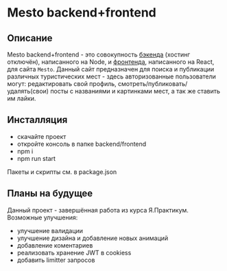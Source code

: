 # Mesto backend+frontend

## Описание

Mesto backend+frontend - это совокупность [бэкенда](http://lucky-crowd.surge.sh/) (хостинг отключён), написанного на Node, и [фронтенда](http://lucky-crowd.surge.sh/), написанного на React, для сайта `Mesto`. Данный сайт предназначен для поиска и публикации различных туристических мест - здесь авторизованные пользователи могут: редактировать свой профиль, смотреть/публиковать/удалять(свои) посты с названиями и картинками мест, а так же ставить им лайки.

## Инсталляция

* скачайте проект
* откройте консоль в папке backend/frontend
* npm i
* npm run start

Пакеты и скрипты см. в package.json

## Планы на будущее

Данный проект - завершённая работа из курса Я.Практикум. Возможные улучшения:

* улучшение валидации
* улучшение дизайна и добавление новых анимаций
* добавление коментариев
* реализовать хранение JWT в cookiess
* добавить limitter запросов